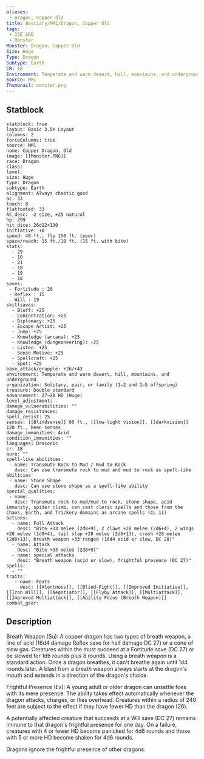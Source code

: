 ```yaml
---
aliases:
 - Dragon, Copper Old
title: Bestiary/MM1/Dragon, Copper Old
tags:
 - 35E_SRD
 - Monster
Monster: Dragon, Copper Old
Size: Huge
Type: Dragon
Subtype: Earth
CR: 18
Environment: Temperate and warm desert, hill, mountains, and underground
Source: MM1
Thumbnail: monster.png
---
```


## Statblock

```statblock
statblock: true
layout: Basic 3.5e Layout
columns: 2
forceColumns: true
source: MM1 
name: Copper Dragon, Old
image: [[Monster.PNG]]
race: Dragon
class: 
level: 
size: Huge
type: Dragon
subtype: Earth
alignment: Always chaotic good
ac: 33
touch: 8
flatfooted: 33
AC_desc: -2 size, +25 natural
hp: 299
hit_dice: 26d12+130
initiative: +0
speed: 40 ft., fly 150 ft. (poor)
space/reach: 15 ft./10 ft. (15 ft. with bite)
stats:
  - 29
  - 10
  - 21
  - 18
  - 19
  - 18
saves:
 - Fortitude : 20
 - Reflex : 15
 - Will : 19
skillsaves:
  - Bluff: +25
  - Concentration: +25
  - Diplomacy: +25
  - Escape Artist: +25
  - Jump: +25
  - Knowledge (arcana): +25
  - Knowledge (dungeoneering): +25
  - Listen: +25
  - Sense Motive: +25
  - Spellcraft: +25
  - Spot: +25
base_attack/grapple: +26/+43
environment: Temperate and warm desert, hill, mountains, and underground
organization: Solitary, pair, or family (1–2 and 2–5 offspring)
treasure: Double standard
advancement: 27–28 HD (Huge)
level_adjustment: -
damage_vulnerabilities: ""
damage_resistances: 
spell_resist: 25
senses: [[Blindsense]] 60 ft., [[low-light vision]], [[darkvision]] 120 ft., keen senses
damage_immunities: Acid
condition_immunities: ""
languages: Draconic
cr: 18
aura: ""
spell-like_abilities:
 - name: Transmute Rock to Mud / Mud to Rock
   desc: Can use transmute rock to mud and mud to rock as spell-like abilities
 - name: Stone Shape
   desc: Can use stone shape as a spell-like ability
special_qualities:
 - name: 
   desc: Transmute rock to mud/mud to rock, stone shape, acid immunity, spider climb, can cast cleric spells and those from the Chaos, Earth, and Trickery domains as arcane spells (CL 11)
actions:
  - name: Full Attack
    desc: "Bite +33 melee (2d8+9), 2 claws +28 melee (2d6+4), 2 wings +28 melee (1d8+4), tail slap +28 melee (2d6+13), crush +28 melee (2d8+13), breath weapon +33 ranged (16d4 acid or slow, DC 28)"
  - name: Attack
    desc: "Bite +33 melee (2d8+9)"
  - name: special attacks
    desc: "Breath weapon (acid or slow), frightful presence (DC 27)"
spells:
  - ""
traits:
   - name: Feats
     desc: [[Alertness]], [[Blind-Fight]], [[Improved Initiative]], [[Iron Will]], [[Negotiator]], [[Flyby Attack]], [[Multiattack]], [[Improved Multiattack]], [[Ability Focus (Breath Weapon)]]
combat_gear:  
```

## Description






Breath Weapon (Su): A copper dragon has two types of breath weapon, a line of acid (16d4 damage Reflex save for half damage DC 27) or a cone of slow gas. Creatures within the must succeed at a Fortitude save (DC 27) or be slowed for 1d6 rounds plus 8 rounds. Using a breath weapon is a standard action. Once a dragon breathes, it can't breathe again until 1d4 rounds later. A blast from a breath weapon always starts at the dragon's mouth and extends in a direction of the dragon's choice.

Frightful Presence (Ex): A young adult or older dragon can unsettle foes with its mere presence. The ability takes effect automatically whenever the dragon attacks, charges, or flies overhead. Creatures within a radius of 240 feet are subject to the effect if they have fewer HD than the dragon (26).

A potentially affected creature that succeeds at a Will save (DC 27) remains immune to that dragon's frightful presence for one day. On a failure, creatures with 4 or fewer HD become panicked for 4d6 rounds and those with 5 or more HD become shaken for 4d6 rounds.

Dragons ignore the frightful presence of other dragons.
